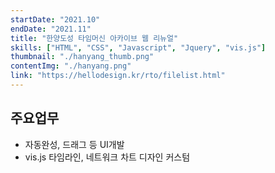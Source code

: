 ```yaml
---
startDate: "2021.10"
endDate: "2021.11"
title: "한양도성 타임머신 아카이브 웹 리뉴얼"
skills: ["HTML", "CSS", "Javascript", "Jquery", "vis.js"]
thumbnail: "./hanyang_thumb.png"
contentImg: "./hanyang.png"
link: "https://hellodesign.kr/rto/filelist.html"
---
```


## 주요업무

- 자동완성, 드래그 등 UI개발
- vis.js 타임라인, 네트워크 차트 디자인 커스텀
